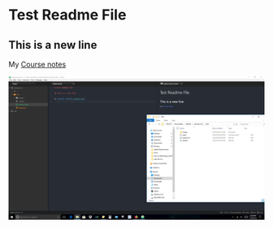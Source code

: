 # Test Readme File

## This is a new line

My [Course notes](./notes.txt)

![Image of My Atom Editor](./test/images/screenshot.png)
